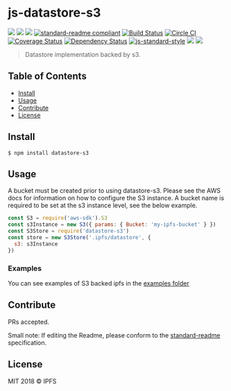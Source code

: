 # js-datastore-s3

[![](https://img.shields.io/badge/made%20by-Protocol%20Labs-blue.svg?style=flat-square)](http://ipn.io)
[![](https://img.shields.io/badge/project-IPFS-blue.svg?style=flat-square)](http://ipfs.io/)
[![](https://img.shields.io/badge/freenode-%23ipfs-blue.svg?style=flat-square)](http://webchat.freenode.net/?channels=%23ipfs)
[![standard-readme compliant](https://img.shields.io/badge/standard--readme-OK-green.svg?style=flat-square)](https://github.com/RichardLitt/standard-readme)
[![Build Status](https://travis-ci.org/ipfs/js-datastore-s3.svg)](https://travis-ci.org/ipfs/js-datastore-s3) [![Circle CI](https://circleci.com/gh/ipfs/js-datastore-s3.svg?style=svg)](https://circleci.com/gh/ipfs/js-datastore-s3)
[![Coverage Status](https://coveralls.io/repos/github/ipfs/js-datastore-s3/badge.svg?branch=master)](https://coveralls.io/github/ipfs/js-datastore-s3?branch=master) [![Dependency Status](https://david-dm.org/diasdavid/js-peer-id.svg?style=flat-square)](https://david-dm.org/ipfs/js-datastore-s3)
[![js-standard-style](https://img.shields.io/badge/code%20style-standard-brightgreen.svg?style=flat-square)](https://github.com/feross/standard)
![](https://img.shields.io/badge/npm-%3E%3D3.0.0-orange.svg?style=flat-square)
![](https://img.shields.io/badge/Node.js-%3E%3D4.0.0-orange.svg?style=flat-square)

> Datastore implementation backed by s3.

## Table of Contents

- [Install](#install)
- [Usage](#usage)
- [Contribute](#contribute)
- [License](#license)

## Install

```
$ npm install datastore-s3
```

## Usage
A bucket must be created prior to using datastore-s3. Please see the AWS docs for information on how to configure the S3 instance. A bucket name is required to be set at the s3 instance level, see the below example.

```js
const S3 = require('aws-sdk').S3
const s3Instance = new S3({ params: { Bucket: 'my-ipfs-bucket' } })
const S3Store = require('datastore-s3')
const store = new S3Store('.ipfs/datastore', {
  s3: s3Instance
})
```

### Examples
You can see examples of S3 backed ipfs in the [examples folder](examples/)

## Contribute

PRs accepted.

Small note: If editing the Readme, please conform to the [standard-readme](https://github.com/RichardLitt/standard-readme) specification.

## License

MIT 2018 © IPFS
